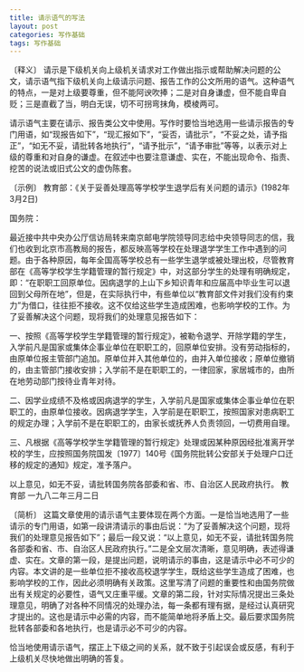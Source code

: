```yaml
---
title: 请示语气的写法
layout: post
categories: 写作基础
tags: 写作基础
---
```


〔释义〕 请示是下级机关向上级机关请求对工作做出指示或帮助解决问题的公文，请示语气指下级机关向上级请示问题、报告工作的公文所用的语气。这种语气的特点，一是对上级要尊重，但不能阿谀吹捧；二是对自身谦虚，但不能自卑自贬；三是直截了当，明白无误，切不可拐弯抹角，模棱两可。

请示语气主要在请示、报告类公文中使用。写作时要恰当地选用一些请示报告的专门用语，如“现报告如下”，“现汇报如下”，“妥否，请批示”，“不妥之处，请予指正”，“如无不妥，请批转各地执行”，“请予批示”，“请予审批”等等，以表示对上级的尊重和对自身的谦虚。在叙述中也要注意谦虚、实在，不能出现命令、指责、挖苦的说法或旧式公文的虚伪陈套。

〔示例〕 教育部：《关于妥善处理高等学校学生退学后有关问题的请示》(1982年3月2日)

国务院：

最近接中共中央办公厅信访局转来南京邮电学院领导同志给中央领导同志的信，我们也收到北京市高教局的报告，都反映高等学校在处理退学学生工作中遇到的问题。由于各种原因，每年全国高等学校总有一些学生退学或被处理出校，尽管教育部在《高等学校学生学籍管理的暂行规定》中，对这部分学生的处理有明确规定，即：“在职职工回原单位。因病退学的上山下乡知识青年和应届高中毕业生可以退回到父母所在地”，但是，在实际执行中，有些单位以“教育部文件对我们没有约束力”为借口，往往拒不接收。这不仅给这些学生造成困难，也影响学校的工作。为了妥善解决这个问题，现将我们的处理意见报告如下：

一、按照《高等学校学生学籍管理的暂行规定》，被勒令退学、开除学籍的学生，入学前凡是国家或集体企事业单位在职职工的，回原单位安排。没有劳动指标的，由原单位报主管部门追加。原单位并入其他单位的，由并入单位接收；原单位撤销的，由主管部门接收安排；入学前不是在职职工的，一律回家，家居城市的，由所在地劳动部门按待业青年对待。

二、因学业成绩不及格或因病退学的学生，入学前凡是国家或集体企事业单位在职职工的，由原单位接收。因病退学学生，入学前是在职职工，按照国家对患病职工的规定办理；入学前不是在职职工的，由家长或抚养人负责领回，一切费用自理。

三、凡根据《高等学校学生学籍管理的暂行规定》处理或因某种原因经批准离开学校的学生，应按照国务院国发〔1977〕140号《国务院批转公安部关于处理户口迁移的规定的通知》规定，准予落户。

以上意见，如无不妥，请批转国务院各部委和省、市、自治区人民政府执行。
教育部
一九八二年三月二日

〔简析〕 这篇文章使用的请示语气主要体现在两个方面。一是恰当地选用了一些请示的专门用语，如第一段讲清请示的事由后说：“为了妥善解决这个问题，现将我们的处理意见报告如下”；最后一段又说：“以上意见，如无不妥，请批转国务院各部委和省、市、自治区人民政府执行。”二是全文层次清晰，意见明确，表述得谦虚、实在。文章的第一段，是提出问题，说明请示的事由，这是请示中必不可少的内容。本文讲的是一些单位拒不接收高校退学学生，既给这些学生造成了困难，也影响学校的工作，因此必须明确有关政策。这里写清了问题的重要性和由国务院做出有关规定的必要性，语气又庄重平缓。文章的第二段，针对实际情况提出三条处理意见，明确了对各种不同情况的处理办法，每一条都有理有据，是经过认真研究才提出的。这也是请示中必需的内容，而不能简单地将矛盾上交。最后要求国务院批转各部委和各地执行，也是请示必不可少的内容。

恰当地使用请示语气，摆正上下级之间的关系，就不致于引起误会或反感，有利于上级机关尽快地做出明确的答复。 
